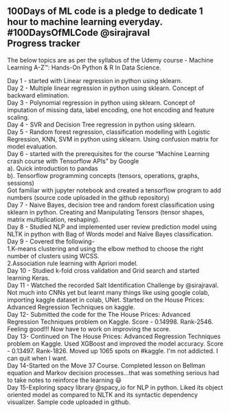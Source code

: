 100Days of ML code is a pledge to dedicate 1 hour to machine learning everyday. #100DaysOfMLCode @sirajraval  
Progress tracker
-----------------
The below topics are as per the syllabus of the Udemy course - Machine Learning A-Z™: Hands-On Python & R In Data Science.
    
Day 1 - started with Linear regression in python using sklearn.  
Day 2 - Multiple linear regression in python using sklearn. Concept of backward elimination.  
Day 3 - Polynomial regression in python using sklearn. Concept of imputation of missing data, label encoding, one hot encoding and feature scaling.  
Day 4 - SVR and Decision Tree regression in python using sklearn.  
Day 5 - Random forest regression, classification modelling with Logistic Regression, KNN, SVM in python using sklearn. Using confusion matrix for model evaluation.  
Day 6 - started with the prerequisites for the course “Machine Learning crash course with Tensorflow APIs” by Google  
a). Quick introduction to pandas  
b). Tensorflow programming concepts (tensors, operations, graphs, sessions)  
Got familiar with jupyter notebook and created a tensorflow program to add numbers (source code uploaded in the github repository)    
Day 7 - Naive Bayes, decision tree and random forest classification using sklearn in python. 
Creating and Manipulating Tensors (tensor shapes, matrix multiplication, reshaping).  
Day 8 - Studied NLP and implemented user review prediction model using NLTK in python with Bag of Words model and Naïve Bayes classification.  
Day 9 - Covered the following-  
1.K-means clustering and using the elbow method to choose the right number of clusters using WCSS.  
2.Association rule learning with Apriori model.  
Day 10 - Studied k-fold cross validation and Grid search and started learning Keras.  
Day 11 - Watched the recorded Salt Identification Challenge by @sirajraval. Not much into CNNs yet but learnt many things like using google colab, importing kaggle dataset in colab, UNet. Started on the House Prices: Advanced Regression Techniques on kaggle.   
Day 12- Submitted the code for the The House Prices: Advanced Regression Techniques problem on Kaggle. Score - 0.14998. Rank-2546. Feeling good!!! Now have to work on improving the score.  
Day 13- Continued on The House Prices: Advanced Regression Techniques problem on Kaggle. Used  XGBoost and improved the model accuracy. Score - 0.13497. Rank-1826. Moved up 1065 spots on #kaggle. I'm not addicted. I can quit when I want.  
Day 14-Started on the Move 37 Course. Completed lesson on Bellman equation and Markov decision processes...that was something serious had to take notes to reinforce the learning 😃  
Day 15-Exploring spacy library @spacy_io for NLP in python. Liked its object oriented model as compared to NLTK and its syntactic dependency visualizer. Sample code uploaded in github.  
